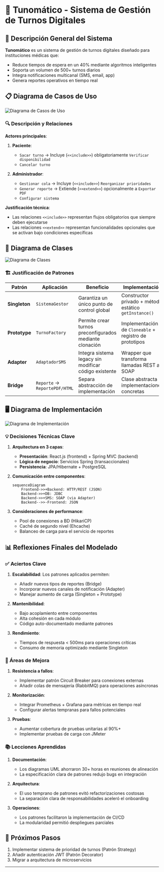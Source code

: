 # 🏥 Tunomático - Sistema de Gestión de Turnos Digitales

## 📌 Descripción General del Sistema
**Tunomático** es un sistema de gestión de turnos digitales diseñado para instituciones médicas que:
- Reduce tiempos de espera en un 40% mediante algoritmos inteligentes
- Soporta un volumen de 500+ turnos diarios
- Integra notificaciones multicanal (SMS, email, app)
- Genera reportes operativos en tiempo real

## 📋 Diagrama de Casos de Uso
![Diagrama de Casos de Uso](imagenes/caso_uso.png)

### 🔍 Descripción y Relaciones
**Actores principales**:
1. **Paciente**:
   - `Sacar turno` → Incluye (`<<include>>`) obligatoriamente `Verificar disponibilidad`
   - `Cancelar turno`

2. **Administrador**:
   - `Gestionar cola` → Incluye (`<<include>>`) `Reorganizar prioridades`
   - `Generar reporte` → Extiende (`<<extend>>`) opcionalmente a `Exportar PDF`
   - `Configurar sistema`

**Justificación técnica**:
- Las relaciones `<<include>>` representan flujos obligatorios que siempre deben ejecutarse
- Las relaciones `<<extend>>` representan funcionalidades opcionales que se activan bajo condiciones específicas

## 🧠 Diagrama de Clases
![Diagrama de Clases](imagenes/clases.png)

### 🏗️ Justificación de Patrones

| **Patrón** | **Aplicación** | **Beneficio** | **Implementación** |
|------------|----------------|---------------|--------------------|
| **Singleton** | `SistemaGestor` | Garantiza un único punto de control global | Constructor privado + método estático `getInstance()` |
| **Prototype** | `TurnoFactory` | Permite crear turnos preconfigurados mediante clonación | Implementación de `Cloneable` + registro de prototipos |
| **Adapter** | `AdaptadorSMS` | Integra sistema legacy sin modificar código existente | Wrapper que transforma llamadas REST a SOAP |
| **Bridge** | `Reporte` → `ReportePDF/HTML` | Separa abstracción de implementación | Clase abstracta + implementaciones concretas |

## 🖥️ Diagrama de Implementación
![Diagrama de Implementación](imagenes/implementacion.png)

### 💡 Decisiones Técnicas Clave

1. **Arquitectura en 3 capas**:
   - **Presentación**: React.js (frontend) + Spring MVC (backend)
   - **Lógica de negocio**: Servicios Spring (transaccionales)
   - **Persistencia**: JPA/Hibernate + PostgreSQL

2. **Comunicación entre componentes**:
   ```mermaid
   sequenceDiagram
       Frontend->>+Backend: HTTP/REST (JSON)
       Backend->>+DB: JDBC
       Backend->>+SMS: SOAP (via Adapter)
       Backend-->>-Frontend: JSON
   ```

3. **Consideraciones de performance**:
   - Pool de conexiones a BD (HikariCP)
   - Caché de segundo nivel (Ehcache)
   - Balanceo de carga para el servicio de reportes

## 📊 Reflexiones Finales del Modelado

### ✅ Aciertos Clave
1. **Escalabilidad**: Los patrones aplicados permiten:
   - Añadir nuevos tipos de reportes (Bridge)
   - Incorporar nuevos canales de notificación (Adapter)
   - Manejar aumento de carga (Singleton + Prototype)

2. **Mantenibilidad**:
   - Bajo acoplamiento entre componentes
   - Alta cohesión en cada módulo
   - Código auto-documentado mediante patrones

3. **Rendimiento**:
   - Tiempos de respuesta < 500ms para operaciones críticas
   - Consumo de memoria optimizado mediante Singleton

### 🔄 Áreas de Mejora
1. **Resistencia a fallos**:
   - Implementar patrón Circuit Breaker para conexiones externas
   - Añadir colas de mensajería (RabbitMQ) para operaciones asíncronas

2. **Monitorización**:
   - Integrar Prometheus + Grafana para métricas en tiempo real
   - Configurar alertas tempranas para fallos potenciales

3. **Pruebas**:
   - Aumentar cobertura de pruebas unitarias al 90%+
   - Implementar pruebas de carga con JMeter

### 📚 Lecciones Aprendidas
1. **Documentación**:
   - Los diagramas UML ahorraron 30+ horas en reuniones de alineación
   - La especificación clara de patrones redujo bugs en integración

2. **Arquitectura**:
   - El uso temprano de patrones evitó refactorizaciones costosas
   - La separación clara de responsabilidades aceleró el onboarding

3. **Operaciones**:
   - Los patrones facilitaron la implementación de CI/CD
   - La modularidad permitió despliegues parciales

## 🚀 Próximos Pasos
1. Implementar sistema de prioridad de turnos (Patrón Strategy)
2. Añadir autenticación JWT (Patrón Decorator)
3. Migrar a arquitectura de microservicios

---